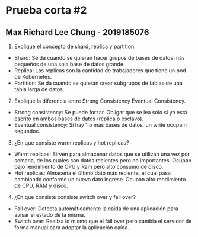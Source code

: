 # Prueba corta #2
## Max Richard Lee Chung - 2019185076
1. Explique el concepto de shard, replica y partition.
* Shard: Se da cuando se quieran hacer grupos de bases de datos más pequeños de una sola base de datos grande.
* Replica: Las réplicas son la cantidad de trabajadores que tiene un pod de Kubernetes.
* Partition: Se da cuando se quieran crear subgrupos de tablas de una tabla larga de datos.

2. Explique la diferencia entre Strong Consistency Eventual Consistency.
* Strong consistency: Se puede forzar. Obligar que se lea sólo si ya está escrito en ambos bases de datos (réplica o esclavo). 
* Eventual consistency: Si hay 1 o más bases de datos, un write ocupa n segundos.

3. ¿En que consiste warm replicas y hot replicas?
* Warm replicas: Sirven para almacenar datos que se utilizan una vez por semana, de los cuales son datos recientes pero no importantes. Ocupan bajo rendimiento de CPU y Ram pero alto consumo de disco.
* Hot replicas: Almacena el último dato más reciente, el cual pasa cambiando conforme un nuevo dato ingrese. Ocupan alto rendimiento de CPU, RAM y disco.  

4. ¿En que consiste consiste switch over y fail over?
* Fail over: Detecta automáticamente la caída de una aplicación para avisar el estado de la misma.
* Switch over: Realiza lo mismo que el fail over pero cambia el servidor de forma manual para adoptar la aplicación caída.
